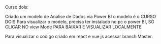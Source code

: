 Curso dois:

Criado um modelo de Analise de Dados via Power BI
o modelo é o CURSO DOIS
Para visualizar o modelo, precisa ter instalado no pc o power BI, SÓ CLICAR NO view Mode PARA BAIXAR E VISUALIZAR LOCALMENTE


Para visualizar o codigo criado em react e vue js acessar  branch Master.


